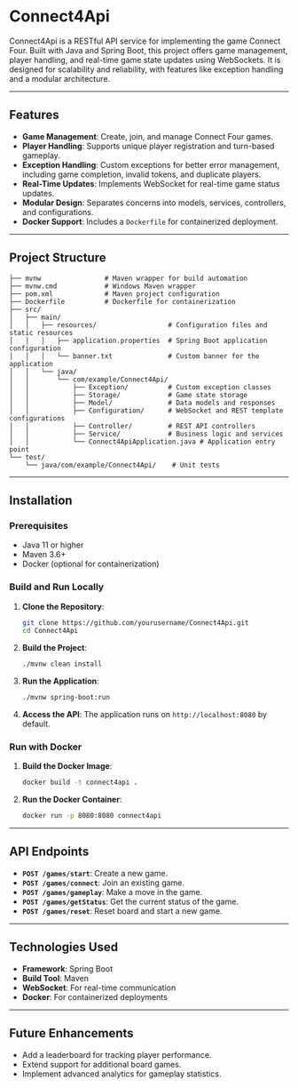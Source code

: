 # Connect4Api

Connect4Api is a RESTful API service for implementing the game Connect Four. Built with Java and Spring Boot, this project offers game management, player handling, and real-time game state updates using WebSockets. It is designed for scalability and reliability, with features like exception handling and a modular architecture.

---

## Features

- **Game Management**: Create, join, and manage Connect Four games.
- **Player Handling**: Supports unique player registration and turn-based gameplay.
- **Exception Handling**: Custom exceptions for better error management, including game completion, invalid tokens, and duplicate players.
- **Real-Time Updates**: Implements WebSocket for real-time game status updates.
- **Modular Design**: Separates concerns into models, services, controllers, and configurations.
- **Docker Support**: Includes a `Dockerfile` for containerized deployment.

---

## Project Structure

```
├── mvnw                # Maven wrapper for build automation
├── mvnw.cmd            # Windows Maven wrapper
├── pom.xml             # Maven project configuration
├── Dockerfile          # Dockerfile for containerization
├── src/
│   ├── main/
│   │   ├── resources/                  # Configuration files and static resources
│   │   │   ├── application.properties  # Spring Boot application configuration
│   │   │   └── banner.txt              # Custom banner for the application
│   │   └── java/
│   │       └── com/example/Connect4Api/
│   │           ├── Exception/          # Custom exception classes
│   │           ├── Storage/            # Game state storage
│   │           ├── Model/              # Data models and responses
│   │           ├── Configuration/      # WebSocket and REST template configurations
│   │           ├── Controller/         # REST API controllers
│   │           ├── Service/            # Business logic and services
│   │           └── Connect4ApiApplication.java # Application entry point
└── test/
    └── java/com/example/Connect4Api/    # Unit tests
```

---

## Installation

### Prerequisites

- Java 11 or higher
- Maven 3.6+
- Docker (optional for containerization)

### Build and Run Locally

1. **Clone the Repository**:
   ```bash
   git clone https://github.com/yourusername/Connect4Api.git
   cd Connect4Api
   ```

2. **Build the Project**:
   ```bash
   ./mvnw clean install
   ```

3. **Run the Application**:
   ```bash
   ./mvnw spring-boot:run
   ```

4. **Access the API**:
   The application runs on `http://localhost:8080` by default.

### Run with Docker

1. **Build the Docker Image**:
   ```bash
   docker build -t connect4api .
   ```

2. **Run the Docker Container**:
   ```bash
   docker run -p 8080:8080 connect4api
   ```

---

## API Endpoints

- **`POST /games/start`**: Create a new game.
- **`POST /games/connect`**: Join an existing game.
- **`POST /games/gameplay`**: Make a move in the game.
- **`POST /games/getStatus`**: Get the current status of the game.
- **`POST /games/reset`**: Reset board and start a new game.

---

## Technologies Used

- **Framework**: Spring Boot
- **Build Tool**: Maven
- **WebSocket**: For real-time communication
- **Docker**: For containerized deployments

---

## Future Enhancements

- Add a leaderboard for tracking player performance.
- Extend support for additional board games.
- Implement advanced analytics for gameplay statistics.
